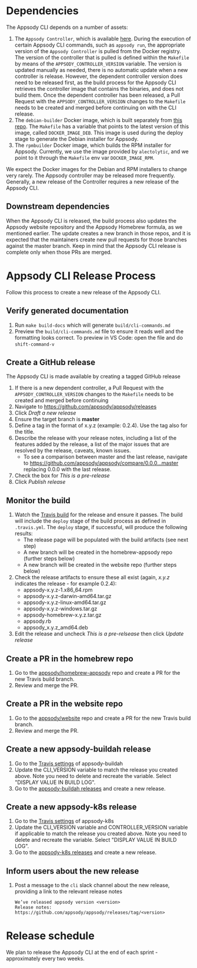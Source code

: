 # Dependencies
The Appsody CLI depends on a number of assets:

1. The `Appsody Controller`, which is available [here](https://github.com/appsody/controller). During the execution of certain Appsody CLI commands, such as `appsody run`, the appropriate version of the `Appsody Controller` is pulled from the Docker registry. The version of the controller that is pulled is defined within the `Makefile` by means of the `APPSODY_CONTROLLER_VERSION` variable. The version is updated manually as needed, there is no automatic update when a new controller is release. However, the dependent controller version does need to be released first, as the build process for the Appsody CLI retrieves the controller image that contains the binaries, and does not build them. Once the dependent controller has been released, a Pull Request with the `APPSODY_CONTROLLER_VERSION` changes to the `Makefile` needs to be created and merged before continuing on with the CLI release.
1. The `debian-builder` Docker image, which is built separately from [this repo](https://github.com/appsody/debian-builder). The `Makefile` has a variable that points to the latest version of this image, called `DOCKER_IMAGE_DEB`. This image is used during the deploy stage to generate the Debian installer for Appsody. 
1. The `rpmbuilder` Docker image, which builds the RPM installer for Appsody. Currently, we use the image provided by `alectolytic`, and we point to it through the `Makefile` env var `DOCKER_IMAGE_RPM`.

We expect the Docker images for the Debian and RPM installers to change very rarely. The Appsody controller may be released more frequently. Generally, a new release of the Controller requires a new release of the Appsody CLI.

## Downstream dependencies
When the Appsody CLI is released, the build process also updates the Appsody website repository and the Appsody Homebrew formula, as we mentioned earlier. The update creates a new branch in those repos, and it is expected that the maintainers create new pull requests for those branches against the master branch. Keep in mind that the Appsody CLI release is complete only when those PRs are merged.

# Appsody CLI Release Process
Follow this process to create a new release of the Appsody CLI.

## Verify generated documentation
1. Run `make build-docs` which will generate `build/cli-commands.md`
1. Preview the `build/cli-commands.md` file to ensure it reads well and the formatting looks correct. To preview in VS Code: open the file and do `shift-command-v`

## Create a GitHub release
The Appsody CLI is made available by creating a tagged GitHub release
1. If there is a new dependent controller, a Pull Request with the `APPSODY_CONTROLLER_VERSION` changes to the `Makefile` needs to be created and merged before continuing
1. Navigate to https://github.com/appsody/appsody/releases
1. Click _Draft a new release_
1. Ensure the target branch is __master__
1. Define a tag in the format of x.y.z (example: 0.2.4). Use the tag also for the title.
1. Describe the release with your release notes, including a list of the features added by the release, a list of the major issues that are resolved by the release, caveats, known issues.
    * To see a comparison between master and the last release, navigate to https://github.com/appsody/appsody/compare/0.0.0...master replacing 0.0.0 with the last release.
1. Check the box for _This is a pre-release_
1. Click _Publish release_

## Monitor the build
1. Watch the [Travis build](https://travis-ci.com/appsody/appsody) for the release and ensure it passes. The build will include the `deploy` stage of the build process as defined in `.travis.yml`. The `deploy` stage, if successful, will produce the following results:
    * The release page will be populated with the build artifacts (see next step)
    * A new branch will be created in the homebrew-appsody repo (further steps below)
    * A new branch will be created in the website repo (further steps below)
1. Check the release artifacts to ensure these all exist (again, _x.y.z_ indicates the release - for example 0.2.4):
    * appsody-x.y.z-1.x86_64.rpm
    * appsody-x.y.z-darwin-amd64.tar.gz
    * appsody-x.y.z-linux-amd64.tar.gz
    * appsody-x.y.z-windows.tar.gz
    * appsody-homebrew-x.y.z.tar.gz
    * appsody.rb
    * appsody_x.y.z_amd64.deb
1. Edit the release and uncheck _This is a pre-relsease_ then click _Update release_

## Create a PR in the homebrew repo
1. Go to the [appsody/homebrew-appsody](https://github.com/appsody/homebrew-appsody/branches) repo and create a PR for the new Travis build branch.
1. Review and merge the PR.

## Create a PR in the website repo
1. Go to the [appsody/website](https://github.com/appsody/website/branches) repo and create a PR for the new Travis build branch.
1. Review and merge the PR.

## Create a new appsody-buildah release
1. Go to the [Travis settings](https://travis-ci.com/appsody/appsody-buildah/settings) of appsody-buildah
1. Update the CLI_VERSION variable to match the release you created above. Note you need to delete and recreate the variable. Select "DISPLAY VALUE IN BUILD LOG".
1. Go to the [appsody-buildah releases](https://github.com/appsody/appsody-buildah/releases) and create a new release.

## Create a new appsody-k8s release
1. Go to the [Travis settings](https://travis-ci.com/appsody/appsody-k8s/settings) of appsody-k8s
1. Update the CLI_VERSION variable and CONTROLLER_VERSION variable if applicable to match the release you created above. Note you need to delete and recreate the variable. Select "DISPLAY VALUE IN BUILD LOG".
1. Go to the [appsody-k8s releases](https://github.com/appsody/appsody-k8s/releases) and create a new release.

## Inform users about the new release
1.  Post a message to the `cli` slack channel about the new release, providing a link to the relevant release notes
    ```
    We’ve released appsody version <version>
    Release notes: https://github.com/appsody/appsody/releases/tag/<version>
    ```

# Release schedule
We plan to release the Appsody CLI at the end of each sprint - approximately every two weeks.
